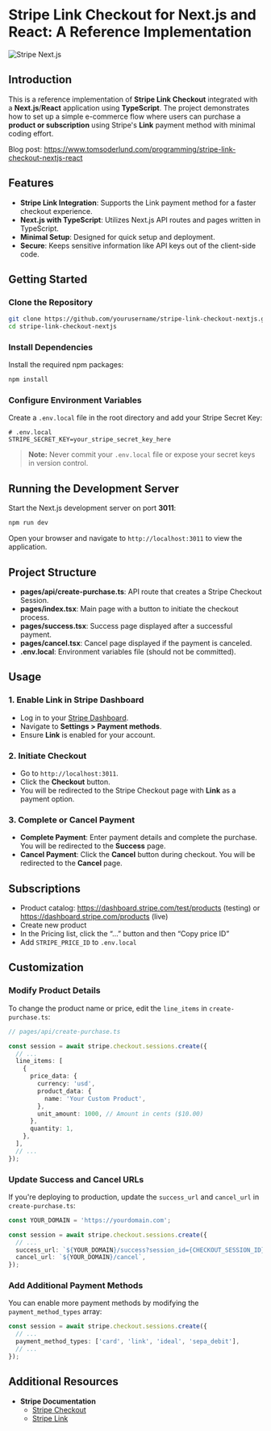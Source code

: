 # Stripe Link Checkout for Next.js and React: A Reference Implementation

![Stripe Next.js](https://dtf.digital/wp-content/uploads/2022/11/link-by-stripe.jpg)

## Introduction

This is a reference implementation of **Stripe Link Checkout** integrated with a **Next.js**/**React** application using **TypeScript**. The project demonstrates how to set up a simple e-commerce flow where users can purchase a **product or subscription** using Stripe's **Link** payment method with minimal coding effort.

Blog post: https://www.tomsoderlund.com/programming/stripe-link-checkout-nextjs-react

## Features

- **Stripe Link Integration**: Supports the Link payment method for a faster checkout experience.
- **Next.js with TypeScript**: Utilizes Next.js API routes and pages written in TypeScript.
- **Minimal Setup**: Designed for quick setup and deployment.
- **Secure**: Keeps sensitive information like API keys out of the client-side code.

## Getting Started

### Clone the Repository

```bash
git clone https://github.com/yourusername/stripe-link-checkout-nextjs.git
cd stripe-link-checkout-nextjs
```

### Install Dependencies

Install the required npm packages:

```bash
npm install
```

### Configure Environment Variables

Create a `.env.local` file in the root directory and add your Stripe Secret Key:

```env
# .env.local
STRIPE_SECRET_KEY=your_stripe_secret_key_here
```

> **Note:** Never commit your `.env.local` file or expose your secret keys in version control.

## Running the Development Server

Start the Next.js development server on port **3011**:

```bash
npm run dev
```

Open your browser and navigate to `http://localhost:3011` to view the application.

## Project Structure

- **pages/api/create-purchase.ts**: API route that creates a Stripe Checkout Session.
- **pages/index.tsx**: Main page with a button to initiate the checkout process.
- **pages/success.tsx**: Success page displayed after a successful payment.
- **pages/cancel.tsx**: Cancel page displayed if the payment is canceled.
- **.env.local**: Environment variables file (should not be committed).

## Usage

### 1. Enable Link in Stripe Dashboard

- Log in to your [Stripe Dashboard](https://dashboard.stripe.com/).
- Navigate to **Settings > Payment methods**.
- Ensure **Link** is enabled for your account.

### 2. Initiate Checkout

- Go to `http://localhost:3011`.
- Click the **Checkout** button.
- You will be redirected to the Stripe Checkout page with **Link** as a payment option.

### 3. Complete or Cancel Payment

- **Complete Payment**: Enter payment details and complete the purchase. You will be redirected to the **Success** page.
- **Cancel Payment**: Click the **Cancel** button during checkout. You will be redirected to the **Cancel** page.

## Subscriptions

- Product catalog: https://dashboard.stripe.com/test/products (testing) or https://dashboard.stripe.com/products (live)
- Create new product
- In the Pricing list, click the “…” button and then “Copy price ID”
- Add `STRIPE_PRICE_ID` to `.env.local`

## Customization

### Modify Product Details

To change the product name or price, edit the `line_items` in `create-purchase.ts`:

```typescript
// pages/api/create-purchase.ts

const session = await stripe.checkout.sessions.create({
  // ...
  line_items: [
    {
      price_data: {
        currency: 'usd',
        product_data: {
          name: 'Your Custom Product',
        },
        unit_amount: 1000, // Amount in cents ($10.00)
      },
      quantity: 1,
    },
  ],
  // ...
});
```

### Update Success and Cancel URLs

If you're deploying to production, update the `success_url` and `cancel_url` in `create-purchase.ts`:

```typescript
const YOUR_DOMAIN = 'https://yourdomain.com';

const session = await stripe.checkout.sessions.create({
  // ...
  success_url: `${YOUR_DOMAIN}/success?session_id={CHECKOUT_SESSION_ID}`,
  cancel_url: `${YOUR_DOMAIN}/cancel`,
});
```

### Add Additional Payment Methods

You can enable more payment methods by modifying the `payment_method_types` array:

```typescript
const session = await stripe.checkout.sessions.create({
  // ...
  payment_method_types: ['card', 'link', 'ideal', 'sepa_debit'],
  // ...
});
```

## Additional Resources

- **Stripe Documentation**
  - [Stripe Checkout](https://stripe.com/docs/payments/checkout)
  - [Stripe Link](https://stripe.com/payments/link)
